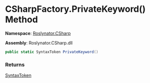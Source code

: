 # CSharpFactory\.PrivateKeyword\(\) Method

**Namespace**: [Roslynator.CSharp](../../README.md)

**Assembly**: Roslynator\.CSharp\.dll

```csharp
public static SyntaxToken PrivateKeyword()
```

### Returns

[SyntaxToken](https://docs.microsoft.com/en-us/dotnet/api/microsoft.codeanalysis.syntaxtoken)


